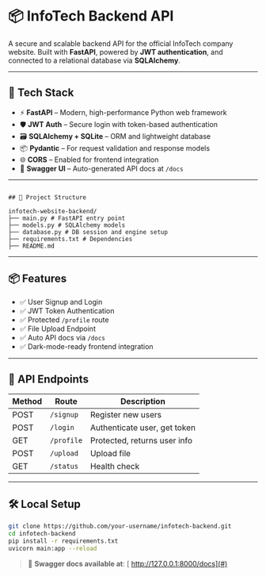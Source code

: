 # 📦 InfoTech Backend API

A secure and scalable backend API for the official InfoTech company website. Built with **FastAPI**, powered by **JWT authentication**, and connected to a relational database via **SQLAlchemy**.

---

## 🔧 Tech Stack

- ⚡ **FastAPI** – Modern, high-performance Python web framework
- 🛡️ **JWT Auth** – Secure login with token-based authentication
- 🗃️ **SQLAlchemy + SQLite** – ORM and lightweight database
- 📦 **Pydantic** – For request validation and response models
- 🌐 **CORS** – Enabled for frontend integration
- 🔄 **Swagger UI** – Auto-generated API docs at `/docs`

---
```

## 📁 Project Structure

infotech-website-backend/
├── main.py # FastAPI entry point
├── models.py # SQLAlchemy models
├── database.py # DB session and engine setup
├── requirements.txt # Dependencies
├── README.md

```
---

## 📦 Features

- ✅ User Signup and Login
- ✅ JWT Token Authentication
- ✅ Protected `/profile` route
- ✅ File Upload Endpoint
- ✅ Auto API docs via `/docs`
- ✅ Dark-mode-ready frontend integration

---

## 🧪 API Endpoints

| Method | Route         | Description           |
|--------|---------------|-----------------------|
| POST   | `/signup`     | Register new users    |
| POST   | `/login`      | Authenticate user, get token |
| GET    | `/profile`    | Protected, returns user info |
| POST   | `/upload`     | Upload file           |
| GET    | `/status`     | Health check          |

---

## 🛠️ Local Setup

```bash
git clone https://github.com/your-username/infotech-backend.git
cd infotech-backend
pip install -r requirements.txt
uvicorn main:app --reload

```

> 🔗 **Swagger docs available at**: [ http://127.0.0.1:8000/docs](#)  
